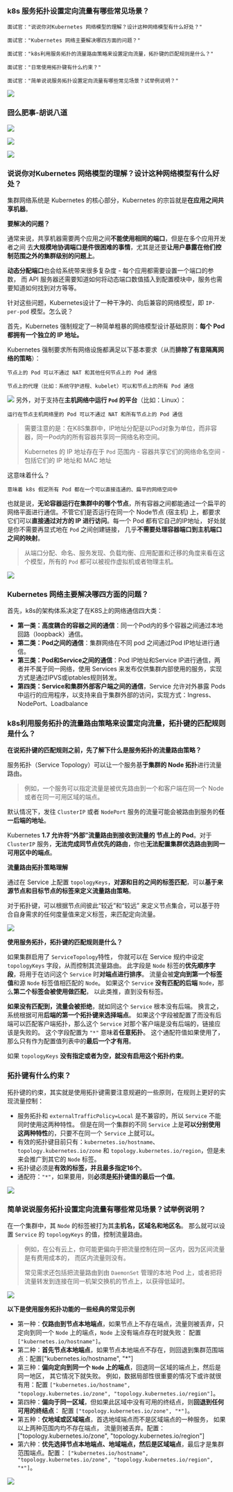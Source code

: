### k8s 服务拓扑设置定向流量有哪些常见场景？

```
面试官："说说你对Kubernetes 网络模型的理解？设计这种网络模型有什么好处？"
```
```
面试官："Kubernetes 网络主要解决哪四方面的问题？"
```
```
面试官："k8s利用服务拓扑的流量路由策略来设置定向流量，拓扑键的匹配规则是什么？"
```
```
面试官："日常使用拓扑键有什么约束？"
```
```
面试官："简单说说服务拓扑设置定向流量有哪些常见场景？试举例说明？"
```

![](https://img-blog.csdnimg.cn/img_convert/c4df097a6d8761d5b093b8a5daf8995c.gif)

### 囧么肥事-胡说八道


![](https://img-blog.csdnimg.cn/img_convert/5b024842ce8e8adea484476020bcbeeb.png)

![](https://img-blog.csdnimg.cn/img_convert/ecdd879f0c4ad21d3c0b432a3677a217.png)

![](https://img-blog.csdnimg.cn/img_convert/64ef18f4c637a0c806b3b5b01683928f.png)


### 说说你对Kubernetes 网络模型的理解？设计这种网络模型有什么好处？

集群网络系统是 Kubernetes 的核心部分，Kubernetes 的宗旨就是**在应用之间共享机器**。 

**要解决的问题？**

通常来说，共享机器需要两个应用之间**不能使用相同的端口**，但是在多个应用开发者之间 去**大规模地协调端口是件很困难的事情**，尤其是还要**让用户暴露在他们控制范围之外的集群级别的问题上**。

**动态分配端口**也会给系统带来很多复杂度 - 每个应用都需要设置一个端口的参数， 而 API 服务器还需要知道如何将动态端口数值插入到配置模块中，服务也需要知道如何找到对方等等。 

针对这些问题，Kubernetes设计了一种干净的、向后兼容的网络模型，即 `IP-per-pod` 模型。怎么说？

首先，Kubernetes 强制规定了一种简单粗暴的网络模型设计基础原则：**每个 Pod 都拥有一个独立的 IP 地址。**

Kubernetes 强制要求所有网络设施都满足以下基本要求（从而**排除了有意隔离网络的策略**）：

```
节点上的 Pod 可以不通过 NAT 和其他任何节点上的 Pod 通信
```

```
节点上的代理（比如：系统守护进程、kubelet）可以和节点上的所有 Pod 通信
```
![](https://img-blog.csdnimg.cn/img_convert/a308811be1defd4ffe81aab6d967e298.gif)
另外，对于支持在**主机网络中运行 `Pod` 的平台**（比如：Linux）：

```
运行在节点主机网络里的 Pod 可以不通过 NAT 和所有节点上的 Pod 通信
```

> 需要注意的是：在K8S集群中，IP地址分配是以Pod对象为单位，而非容器，同一Pod内的所有容器共享同一网络名称空间。
>
> Kubernetes 的 IP 地址存在于 `Pod` 范围内 - 容器共享它们的网络命名空间 - 包括它们的 IP 地址和 MAC 地址

这意味着什么？

```
意味着 k8s 假定所有 Pod 都在一个可以直接连通的、扁平的网络空间中
```

也就是说，**无论容器运行在集群中的哪个节点**，所有容器之间都能通过一个扁平的网络平面进行通信。不管它们是否运行在同一个 Node节点 (宿主机) 上，都要求它们可以**直接通过对方的 IP 进行访问**。每一个 Pod 都有它自己的IP地址， 好处就是你不需要再显式地在 `Pod` 之间创建链接， 几乎**不需要处理容器端口到主机端口之间的映射**。

> 从端口分配、命名、服务发现、负载均衡、应用配置和迁移的角度来看在这个模型，所有的 `Pod` 都可以被视作虚拟机或者物理主机。

![](https://img-blog.csdnimg.cn/img_convert/b8de28fc385e558256736e9dc00d94f1.gif)

### Kubernetes 网络主要解决哪四方面的问题？

首先，k8s的架构体系决定了在K8S上的网络通信四大类：

- **第一类：高度耦合的容器之间的通信**：同一个Pod内的多个容器之间通过本地回路（loopback）通信。
- **第二类：Pod之间的通信**：集群网络在不同 pod 之间通过Pod IP地址进行通信。
- **第三类：Pod和Service之间的通信**：Pod IP地址和Service IP进行通信，两者并不属于同一网络，使用 Services 来发布仅供集群内部使用的服务，实现方式是通过IPVS或iptables规则转发。
- **第四类：Service和集群外部客户端之间的通信**，Service 允许对外暴露 Pods 中运行的应用程序，以支持来自于集群外部的访问，实现方式：Ingress、NodePort、Loadbalance



### k8s利用服务拓扑的流量路由策略来设置定向流量，拓扑键的匹配规则是什么？

**在说拓扑键的匹配规则之前，先了解下什么是服务拓扑的流量路由策略？**

服务拓扑（Service Topology）可以让一个服务基**于集群的 Node 拓扑**进行流量路由。

> 例如，一个服务可以指定流量是被优先路由到一个和客户端在同一个 Node 或者在同一可用区域的端点。



默认情况下，发往 `ClusterIP` 或者 `NodePort` 服务的流量可能会被路由到服务的**任一后端的地址**。

Kubernetes **1.7 允许将“外部”流量路由到接收到流量的 节点上的 Pod**。对于 `ClusterIP` 服务，**无法完成同节点优先的路由**，你也**无法配置集群优选路由到同一可用区中的端点**。 



**流量路由拓扑策略理解**

通过在 Service 上配置 `topologyKeys`，**对源和目的之间的标签匹配**，可以**基于来源节点和目标节点的标签来定义流量路由策略**。

对于拓扑键，可以根据节点间彼此“较近”和“较远” 来定义节点集合，可以基于符合自身需求的任何度量值来定义标签，来匹配定向流量。

![](https://img-blog.csdnimg.cn/img_convert/520e7a97698597348ebc9751de6ebd32.gif)

**使用服务拓扑，拓扑键的匹配规则是什么？**

如果集群启用了 `ServiceTopology`特性， 你就可以在 Service 规约中设定 `topologyKeys` 字段，从而控制其流量路由。 此字段是 `Node` 标签的**优先顺序字段**，将用于在访问这个 `Service` 时**对端点进行排序**。 流量会被**定向到第一个标签值**和源 `Node` 标签值相匹配的 `Node`。 如果这个 `Service` **没有匹配的后端** `Node`，那么**第二个标签会被使用做匹配**， 以此类推，直到没有标签。

**如果没有匹配到，流量会被拒绝**，就如同这个 `Service` 根本没有后端。 换言之，系统根据可用**后端的第一个拓扑键来选择端点**。 如果这个字段被配置了而没有后端可以匹配客户端拓扑，那么这个 `Service` 对那个客户端是没有后端的，链接应该是失败的。 这个字段配置为 `"*"` 意味着**任意拓扑**。 这个通配符值如果使用了，那么只有作为配置值列表中的**最后一个才有用**。

如果 `topologyKeys` **没有指定或者为空，就没有启用这个拓扑约束**。



### 拓扑键有什么约束？

拓扑键的约束，其实就是使用拓扑键需要注意规避的一些原则，在规则上更好的实现流量控制：

- 服务拓扑和 `externalTrafficPolicy=Local` 是不兼容的，所以 `Service` 不能同时使用这两种特性。 但是在同一个集群的不同 `Service` 上是**可以分别使用这两种特性**的，只要不在同一个 `Service` 上就可以。
- 有效的拓扑键目前只有：`kubernetes.io/hostname`、`topology.kubernetes.io/zone` 和 `topology.kubernetes.io/region`，但是未来会推广到其它的 `Node` 标签。
- 拓扑键必须是**有效的标签，并且最多指定16个**。
- 通配符：`"*"`，如果要用，则**必须是拓扑键值的最后一个值**。

![](https://img-blog.csdnimg.cn/img_convert/2b3aa17d91e877ce8856d667fe846411.gif)

### 简单说说服务拓扑设置定向流量有哪些常见场景？试举例说明？

在一个集群中，其 `Node` 的标签被打为其**主机名，区域名和地区名**。 那么就可以设置 `Service` 的 `topologyKeys` 的值，控制流量路由。

> 例如，在公有云上，你可能更偏向于把流量控制在同一区内，因为区间流量是有费用成本的， 而区内流量则没有。 
>
> 常见需求还包括把流量路由到由 `DaemonSet` 管理的本地 Pod 上，或者把将流量转发到连接在同一机架交换机的节点上，以获得低延时。

![](https://img-blog.csdnimg.cn/img_convert/a7ee43c0018cecb339c305a60b196477.gif)

**以下是使用服务拓扑功能的一些经典的常见示例**

- 第一种：**仅路由到节点本地端点**，如果节点上不存在端点，流量则被丢弃，只定向到同一个 `Node` 上的端点，`Node` 上没有端点存在时就失败： 配置 `["kubernetes.io/hostname"]`。
- 第二种：**首先节点本地端点**，如果节点本地端点不存在，则回退到集群范围端点：配置["kubernetes.io/hostname", "*"]
- 第三种：**偏向定向到同一个 `Node` 上的端点**，回退同一区域的端点上，然后是同一地区， 其它情况下就失败。 例如，数据局部性很重要的情况下或许就很有用：配置 `["kubernetes.io/hostname", "topology.kubernetes.io/zone", "topology.kubernetes.io/region"]`。
- 第四种：**偏向于同一区域**，但如果此区域中没有可用的终结点，则**回退到任何可用的终结点**： 配置 `["topology.kubernetes.io/zone", "*"]`。
- 第五种：**仅地域或区域端点**，首选地域端点而不是区域端点的一种服务， 如果以上两种范围内均不存在端点， 流量则被丢弃。配置：["topology.kubernetes.io/zone", "topology.kubernetes.io/region"]
- 第六种：**优先选择节点本地端点、地域端点，然后是区域端点**，最后才是集群范围端点。配置： `["kubernetes.io/hostname", "topology.kubernetes.io/zone", "topology.kubernetes.io/region", "*"]`。

![](https://img-blog.csdnimg.cn/img_convert/61c744568aa7fcd73ae5e380798c21d3.gif)
